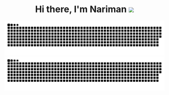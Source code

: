 <h1 align="center">Hi there, I'm <a target="_blank">Nariman</a> 
<img src="https://github.com/blackcater/blackcater/raw/main/images/Hi.gif" height="32"/></h1>

![github contribution grid snake animation](https://raw.githubusercontent.com/teuchezh/teuchezh/output/github-contribution-grid-snake-dark.svg#gh-dark-mode-only)![github contribution grid snake animation](https://raw.githubusercontent.com/teuchezh/teuchezh/output/github-contribution-grid-snake.svg#gh-light-mode-only)
